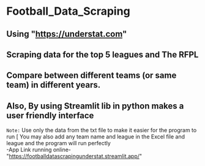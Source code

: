 # Football_Data_Scraping
## Using "https://understat.com" 
## Scraping data for the top 5 leagues and The RFPL
## Compare between different teams (or same team) in different years.
## Also, By using Streamlit lib in python makes a user friendly interface 

`Note:` Use only the data from the txt file to make it easier for the program to run 
        [ You may also add any team name and league in the Excel file and league and the program will run perfectly  
-App Link running online- "https://footballdatascrapingunderstat.streamlit.app/"

